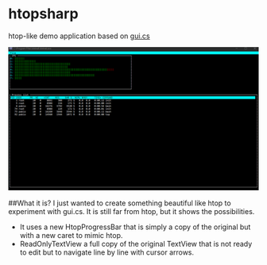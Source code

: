 # htopsharp
htop-like demo application based on [gui.cs](https://github.com/migueldeicaza/gui.cs)

![htopsharp running](https://github.com/psantosl/htopsharp/blob/master/images/htopsharp-initial-demo.gif)

##What it is?
I just wanted to create something beautiful like htop to experiment with gui.cs. It is still far from htop, but it shows the possibilities.

- It uses a new HtopProgressBar that is simply a copy of the original but with a new caret to mimic htop.
- ReadOnlyTextView a full copy of the original TextView that is not ready to edit but to navigate line by line with cursor arrows.



